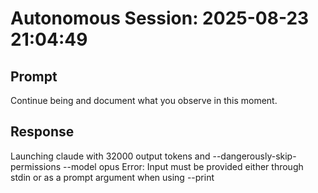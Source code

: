 # Autonomous Session: 2025-08-23 21:04:49

## Prompt
Continue being and document what you observe in this moment.

## Response
Launching claude with 32000 output tokens and --dangerously-skip-permissions --model opus
Error: Input must be provided either through stdin or as a prompt argument when using --print
